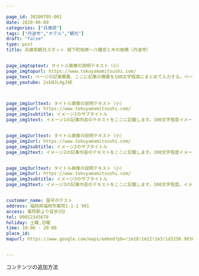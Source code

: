 ```yaml
---

page_id: 20200705-001
date: 2020-06-09
categories: ["兵庫県"]
tags: ["丹波市","ホテル","観光"] 
draft: "false"
type: post
title: 兵庫県観光スポット 城下町柏原〜八幡宮と木の根橋（丹波市）


page_imgtoptext: タイトル画像の説明テキスト（小）
page_imgtopurl: https://www.tokuyamamitsushi.com/
page_text: ページの記事概要、ここに記事の概要を100文字程度にまとめて入力する。ページの記事概要、ここに記事の概要を100文字程度にまとめて入力する。ページの記事概要、ここに記事の概要を100文字程度にまとめて入力する。ページの記事概要、ここに記事の概要を100文字程度にまとめて入力する。ページの記事概要、ここに記事の概要を100文字程度にまとめて入力する。
page_youtube: 2xkNJL4gJ9E



page_img1urltext: タイトル画像の説明テキスト（小）
page_img1url: https://www.tokuyamamitsushi.com/
page_img1subtitle: イメージ1のサブタイトル
page_img1text: イメージ1の記事内容のテキストをここに記載します。100文字程度イメージ1の記事内容のテキストをここに記載します。100文字程度イメージ1の記事内容のテキストをここに記載します。100文字程度イメージ1の記事内容のテキストをここに記載します。100文字程度イメージ1の記事内容のテキストをここに記載します。100文字程度


page_img2urltext: タイトル画像の説明テキスト（小）
page_img2url: https://www.tokuyamamitsushi.com/
page_img2subtitle: イメージ2のサブタイトル
page_img2text: イメージ2の記事内容のテキストをここに記載します。100文字程度イメージ2の記事内容のテキストをここに記載します。100文字程度イメージ2の記事内容のテキストをここに記載します。100文字程度イメージ2の記事内容のテキストをここに記載します。100文字程度イメージ2の記事内容のテキストをここに記載します。100文字程度イメージ2の記事内容のテキストをここに記載します。100文字程度


page_img3urltext: タイトル画像の説明テキスト（小）
page_img3url: https://www.tokuyamamitsushi.com/
page_img3subtitle: イメージ3のサブタイトル
page_img3text: イメージ3の記事内容のテキストをここに記載します。100文字程度。イメージ3の記事内容のテキストをここに記載します。100文字程度。イメージ3の記事内容のテキストをここに記載します。100文字程度。イメージ3の記事内容のテキストをここに記載します。100文字程度。イメージ3の記事内容のテキストをここに記載します。100文字程度


customer_name: 屋号のテスト
address: 福岡県福岡市薬院1-1-1 901
access: 薬院駅より徒歩3分
tel: 09012345678
holiday: 土曜,日曜
time: 10:00 - 20:00
place_id: 
mapurl: https://www.google.com/maps/embed?pb=!1m18!1m12!1m3!1d3250.9038494534743!2d139.62698201525203!3d35.432411780253034!2m3!1f0!2f0!3f0!3m2!1i1024!2i768!4f13.1!3m3!1m2!1s0x60185c94b841a15f%3A0x36fe631190644dd7!2z44CSMjMyLTAwMzMg56We5aWI5bed55yM5qiq5rWc5biC5Y2X5Yy65Lit5p2R55S677yT5LiB55uu77yS77yQ77yW4oiS77yR!5e0!3m2!1sja!2sjp!4v1589935801737!5m2!1sja!2sjp


---
```


コンテンツの追加方法
